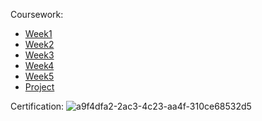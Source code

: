 Coursework: 
* [Week1](https://github.com/Mahendra687/Week1_Coding)
* [Week2](https://github.com/Mahendra687/Week2_coding)
* [Week3](https://github.com/Mahendra687/Week3_coding)
* [Week4](https://github.com/Mahendra687/Week4_coding)
* [Week5](https://github.com/Mahendra687/Week5_coding)
* [Project](https://github.com/Mahendra687/Capstone_project)

Certification:
![a9f4dfa2-2ac3-4c23-aa4f-310ce68532d5](https://user-images.githubusercontent.com/97247515/181156902-cef59928-1cfe-40ac-ba8c-720cd0dbd5c2.png)
